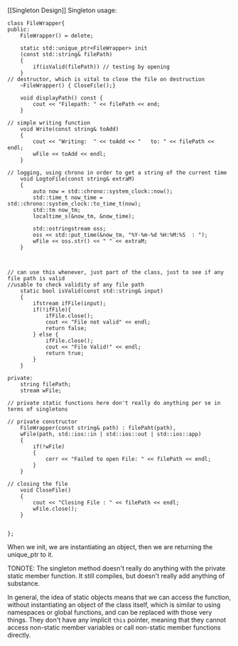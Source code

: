 [[Singleton Design]]
Singleton usage: 
```
class FileWrapper{
public: 
	FileWrapper() = delete;

	static std::unique_ptr<FileWrapper> init
	(const std::string& filePath)
	{ 
		if(isValid(filePath)) // testing by opening
	}
// destructor, which is vital to close the file on destruction
	~FileWrapper() { CloseFile();}

	void displayPath() const { 
		cout << "Filepath: " << filePath << end;
	}

// simple writing function
	void Write(const string& toAdd)
	{ 
		cout << "Writing:  " << toAdd << "   to: " << filePath << endl;	
		wFile << toAdd << endl;
	}

// logging, using chrono in order to get a string of the current time
	void LogtoFile(const string& extraM)
	{ 
		auto now = std::chrono::system_clock::now();
		std::time_t now_time = std::chrono::system_clock::to_time_t(now);
		std::tm now_tm;
		localtime_s(&now_tm, &now_time);

		std::ostringstream oss;
		oss << std::put_time(&now_tm, "%Y-%m-%d %H:%M:%S  : ");
		wFile << oss.str() << " " << extraM;
	}



// can use this whenever, just part of the class, just to see if any file path is valid
//usable to check validity of any file path
	static bool isValid(const std::string& input)
	{ 
		ifstream ifFile(input);
		if(!ifFile){ 
			ifFile.close(); 
			cout << "File not valid" << endl;
			return false;
		} else { 
			ifFile.close(); 
			cout << "File Valid!" << endl;
			return true;
		}
	}

private: 
	string filePath;
	stream wFile;
	
// private static functions here don't really do anything per se in terms of singletons

// private constructor
	FileWrapper(const string& path) : filePaht(path), 
	wFile(path, std::ios::in | std::ios::out | std::ios::app)
	{ 
		if(!wFile)
		{ 
			cerr << "Failed to open File: " << filePath << endl;
		}
	}

// closing the file 
	void CloseFile()
	{ 
		cout << "Closing File : " << filePath << endl;
		wFile.close();
	}


};
```
When we init, we are instantiating an object, then we are returning the unique_ptr to it. 

TONOTE: The singleton method doesn't really do anything with the private static member function. It still compiles, but doesn't really add anything of substance. 

In general, the idea of static objects means that we can access the function, without instantiating an object of the class itself, which is similar to using namespaces or global functions, and can be replaced with those very things. 
They don't have any implicit `this` pointer, meaning that they cannot access non-static member variables or call non-static member functions directly. 
